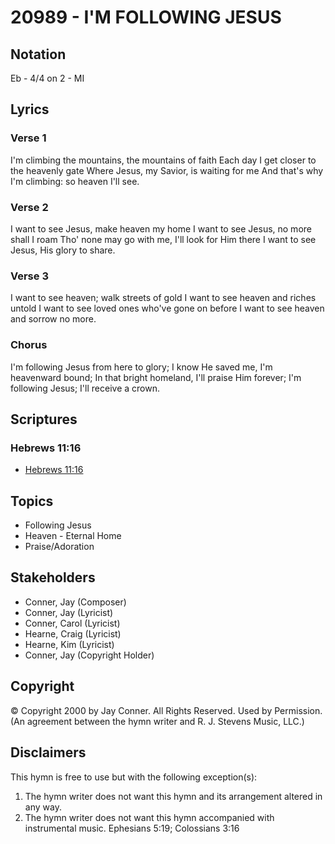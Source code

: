 # 20989 - I'M FOLLOWING JESUS

## Notation

Eb - 4/4 on 2 - MI

## Lyrics

### Verse 1

I'm climbing the mountains, the mountains of faith Each day I get closer to the heavenly gate Where Jesus, my Savior, is waiting for me And that's why I'm climbing: so heaven I'll see.

### Verse 2

I want to see Jesus, make heaven my home I want to see Jesus, no more shall I roam Tho' none may go with me, I'll look for Him there I want to see Jesus, His glory to share.

### Verse 3

I want to see heaven; walk streets of gold I want to see heaven and riches untold I want to see loved ones who've gone on before I want to see heaven and sorrow no more.

### Chorus

I'm following Jesus from here to glory; I know He saved me, I'm heavenward bound; In that bright homeland, I'll praise Him forever; I'm following Jesus; I'll receive a crown.


## Scriptures

### Hebrews 11:16

- [Hebrews 11:16](https://www.biblegateway.com/passage/?search=Hebrews%2011%3A16)


## Topics

- Following Jesus
- Heaven - Eternal Home
- Praise/Adoration

## Stakeholders

- Conner, Jay (Composer)
- Conner, Jay (Lyricist)
- Conner, Carol (Lyricist)
- Hearne, Craig (Lyricist)
- Hearne, Kim (Lyricist)
- Conner, Jay (Copyright Holder)

## Copyright

© Copyright 2000 by Jay Conner. All Rights Reserved. Used by Permission.
(An agreement between the hymn writer and R. J. Stevens Music, LLC.)

## Disclaimers

This hymn is free to use but with the following exception(s):
1. The hymn writer does not want this hymn and its arrangement altered in any way.
2. The hymn writer does not want this hymn accompanied with instrumental music.
Ephesians 5:19; Colossians 3:16

